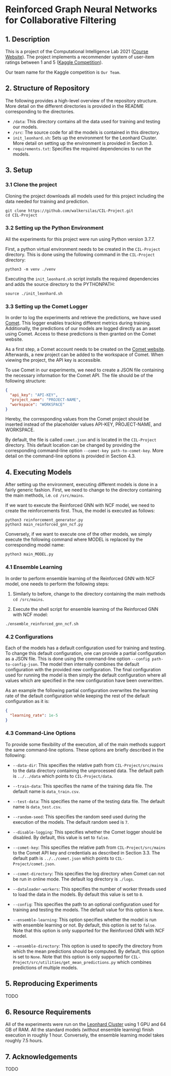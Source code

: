 # Reinforced Graph Neural Networks for Collaborative Filtering

## 1. Description
This is a project of the Computational Intelligence Lab 2021 ([Course Website](http://da.inf.ethz.ch/teaching/2021/CIL/)). The project implements a recommender system of user-item ratings between 1 and 5 ([Kaggle Competition](https://www.kaggle.com/c/cil-collaborative-filtering-2021)).

Our team name for the Kaggle competition is `Our Team`.

## 2. Structure of Repository
The following provides a high-level overview of the repository structure. More detail on the different directories is provided in the README corresponding to the directories.

- `/data`: This directory contains all the data used for training and testing our models.
- `/src`: The source code for all the models is contained in this directory.
- `init_leonhard.sh`: Sets up the environment for the Leonhard Cluster. More detail on setting up the environment is provided in Section 3.
- `requirements.txt`: Specifies the required dependencies to run the models.

## 3. Setup
### 3.1 Clone the project
Cloning the project downloads all models used for this project including the data needed for training and prediction.
```
git clone https://github.com/walkersilas/CIL-Project.git
cd CIL-Project
```

### 3.2 Setting up the Python Environment
All the experiments for this project were run using Python version 3.7.7.

First, a python virtual environment needs to be created in the `CIL-Project` directory. This is done using the following command in the `CIL-Project` directory:
```
python3 -m venv ./venv
```
Executing the `init_leonhard.sh` script installs the required dependencies and adds the source directory to the PYTHONPATH:
```
source ./init_leonhard.sh
```

### 3.3 Setting up the Comet Logger
In order to log the experiments and retrieve the predictions, we have used [Comet](https://www.comet.ml/). This logger enables tracking different metrics during training. Additionally, the predictions of our models are logged directly as an asset using Comet. Access to these predictions is then granted on the Comet website.

As a first step, a Comet account needs to be created on the [Comet website](https://www.comet.ml/). Afterwards, a new project can be added to the workspace of Comet. When viewing the project, the API key is accessible.

To use Comet in our experiments, we need to create a JSON file containing the necessary information for the Comet API. The file should be of the following structure:
```json
{
  "api_key": "API-KEY",
  "project_name": "PROJECT-NAME",
  "workspace": "WORKSPACE"
}
```
Hereby, the corresponding values from the Comet project should be inserted instead of the placeholder values API-KEY, PROJECT-NAME, and WORKSPACE.

By default, the file is called `comet.json` and is located in the `CIL-Project` directory. This default location can be changed by providing the corresponding command-line option `--comet-key path-to-comet-key`. More detail on the command-line options is provided in Section 4.3.

## 4. Executing Models
After setting up the environment, executing different models is done in a fairly generic fashion. First, we need to change to the directory containing the main methods, i.e. `cd /src/mains`.

If we want to execute the Reinforced GNN with NCF model, we need to create the reinforcements first. Thus, the model is executed as follows:
```
python3 reinforcement_generator.py
python3 main_reinforced_gnn_ncf.py
```
Conversely, if we want to execute one of the other models, we simply execute the following command where MODEL is replaced by the corresponding model name:
```
python3 main_MODEL.py
```

### 4.1 Ensemble Learning
In order to perform ensemble learning of the Reinforced GNN with NCF model, one needs to perform the following steps:

1. Similarly to before, change to the directory containing the main methods `cd /src/mains`.

2. Execute the shell script for ensemble learning of the Reinforced GNN with NCF model:
```
./ensemble_reinforced_gnn_ncf.sh
```

### 4.2 Configurations
Each of the models has a default configuration used for training and testing. To change this default configuration, one can provide a partial configuration as a JSON file. This is done using the command-line option `--config path-to-config-json`. The model then internally combines the default configuration with the provided new configuration. The final configuration used for running the model is then simply the default configuration where all values which are specified in the new configuration have been overwritten.

As an example the following partial configuration overwrites the learning rate of the default configuration while keeping the rest of the default configuration as it is:
```json
{
  "learning_rate": 1e-5
}
```

### 4.3 Command-Line Options
To provide some flexibility of the execution, all of the main methods support the same command-line options. These options are briefly described in the following:

- `--data-dir`: This specifies the relative path from `CIL-Project/src/mains` to the data directory containing the unprocessed data. The default path is `../../data` which points to `CIL-Project/data`.

- `--train-data`: This specifies the name of the training data file. The default name is `data_train.csv`.

- `--test-data`: This specifies the name of the testing data file. The default name is `data_test.csv`.

- `--random-seed`: This specifies the random seed used during the execution of the models. The default random seed is `7`.

- `--disable-logging`: This specifies whether the Comet logger should be disabled. By default, this value is set to `false`.

- `--comet-key`: This specifies the relative path from `CIL-Project/src/mains` to the Comet API key and credentials as described in Section 3.3. The default path is `../../comet.json` which points to `CIL-Project/comet.json`.

- `--comet-directory`: This specifies the log directory when Comet can not be run in online mode. The default log directory is `./logs`.

- `--dataloader-workers`: This specifies the number of worker threads used to load the data in the models. By default this value is set to `8`.

- `--config`: This specifies the path to an optional configuration used for training and testing the models. The default value for this option is `None`.

- `--ensemble-learning`: This option specifies whether the model is run with ensemble learning or not. By default, this option is set to `false`. Note that this option is only supported for the Reinforced GNN with NCF model.

- `--ensemble-directory`: This option is used to specify the directory from which the mean predictions should be computed. By default, this option is set to `None`. Note that this option is only supported for `CIL-Project/src/utilities/get_mean_predictions.py` which combines predictions of multiple models.

## 5. Reproducing Experiments
TODO

## 6. Resource Requirements
All of the experiments were run on the [Leonhard Cluster](https://scicomp.ethz.ch/wiki/Leonhard) using 1 GPU and 64 GB of RAM. All the standard models (without ensemble learning) finish execution in roughly 1 hour. Conversely, the ensemble learning model takes roughly 7.5 hours.

## 7. Acknowledgements
TODO
